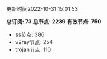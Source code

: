 更新时间2022-10-31 15:01:53

**总订阅: 73**
**总节点: 2239**
**有效节点: 750**
- ss节点: 386
- v2ray节点: 254
- trojan节点: 110
